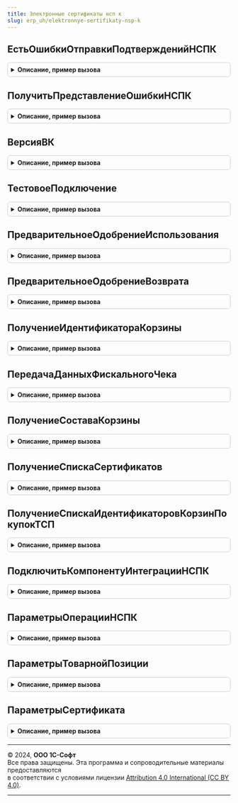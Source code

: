 ```yaml
---
title: Электронные сертификаты нсп к
slug: erp_uh/elektronnye-sertifikaty-nsp-k
---
```



## ЕстьОшибкиОтправкиПодтвержденийНСПК
<details style="margin: 1em 0; padding: 0.5em; border: 1px solid #ccc; border-radius: 6px;">

<summary style="font-weight: bold; cursor: pointer;">Описание, пример вызова</summary>

```bsl

// Возвращает признак наличия ошибок отправки подтверждений НСПК.
//
// Возвращаемое значение:
//  Булево - признак наличия ошибок отправки подтверждений НСПК.
//
Функция ЕстьОшибкиОтправкиПодтвержденийНСПК() Экспорт
```

Пример вызова
```bsl
Результат = ЭлектронныеСертификатыНСПК.ЕстьОшибкиОтправкиПодтвержденийНСПК() 
```
</details>

## ПолучитьПредставлениеОшибкиНСПК
<details style="margin: 1em 0; padding: 0.5em; border: 1px solid #ccc; border-radius: 6px;">

<summary style="font-weight: bold; cursor: pointer;">Описание, пример вызова</summary>

```bsl

// Возвращает представление ошибки операции НСПК.
//
// Параметры:
//  ОснованиеФискальнойОперации - ОпределяемыйТип.ОснованиеФискальнойОперацииБПО.
//
// Возвращаемое значение:
//  Строка - содержит представление ошибки НСПК.
//
Функция ПолучитьПредставлениеОшибкиНСПК(ОснованиеФискальнойОперации) Экспорт
```

Пример вызова
```bsl
Результат = ЭлектронныеСертификатыНСПК.ПолучитьПредставлениеОшибкиНСПК(ОснованиеФискальнойОперации) 
```
</details>

## ВерсияВК
<details style="margin: 1em 0; padding: 0.5em; border: 1px solid #ccc; border-radius: 6px;">

<summary style="font-weight: bold; cursor: pointer;">Описание, пример вызова</summary>

```bsl

// Устарела: используйте клиентскую версию компоненты.
// Возвращает версию ВК взаимодействия с НСПК
//
// Возвращаемое значение:
//  Строка - Версия ВК.
//
Функция ВерсияВК() Экспорт
```

Пример вызова
```bsl
Результат = ЭлектронныеСертификатыНСПК.ВерсияВК() 
```
</details>

## ТестовоеПодключение
<details style="margin: 1em 0; padding: 0.5em; border: 1px solid #ccc; border-radius: 6px;">

<summary style="font-weight: bold; cursor: pointer;">Описание, пример вызова</summary>

```bsl

// Устарела: используйте клиентскую версию компоненты.
// Тестовое подключение к НСПК
//
// Параметры:
//   ПараметрыОперации - см.ЭлектронныеСертификатыНСПК.ПараметрыОперацииНСПК
//
// Возвращаемое значение:
//  Структура:
//  *Результат - Булево.
//  *КодРезультата - Число.
//  *ОписаниеОшибки - Строка.
//  *ТоварныеПозиции - Массив.
//  *ИдентификаторКорзины - Число.
//  *СуммаСертификатами - Число.
//
Функция ТестовоеПодключение(ПараметрыОперации) Экспорт
```

Пример вызова
```bsl
Результат = ЭлектронныеСертификатыНСПК.ТестовоеПодключение(ПараметрыОперации) 
```
</details>

## ПредварительноеОдобрениеИспользования
<details style="margin: 1em 0; padding: 0.5em; border: 1px solid #ccc; border-radius: 6px;">

<summary style="font-weight: bold; cursor: pointer;">Описание, пример вызова</summary>

```bsl

// Устарела: используйте клиентскую версию компоненты.
// Предварительное одобрение использования сертификатов
//
// Параметры:
//   ПараметрыОперации - см.ЭлектронныеСертификатыНСПК.ПараметрыОперацииНСПК
//
// Возвращаемое значение:
//  Структура:
//  *Результат - Булево.
//  *КодРезультата - Число.
//  *ОписаниеОшибки - Строка.
//  *ТоварныеПозиции - Массив.
//  *ИдентификаторКорзины - Число.
//  *СуммаСертификатами - Число.
//
Функция ПредварительноеОдобрениеИспользования(ПараметрыОперации) Экспорт
```

Пример вызова
```bsl
Результат = ЭлектронныеСертификатыНСПК.ПредварительноеОдобрениеИспользования(ПараметрыОперации) 
```
</details>

## ПредварительноеОдобрениеВозврата
<details style="margin: 1em 0; padding: 0.5em; border: 1px solid #ccc; border-radius: 6px;">

<summary style="font-weight: bold; cursor: pointer;">Описание, пример вызова</summary>

```bsl

// Устарела: используйте клиентскую версию компоненты.
// Предварительное одобрение возврата сертификатов
//
// Параметры:
//   ПараметрыОперации - см.ЭлектронныеСертификатыНСПК.ПараметрыОперацииНСПК
//
// Возвращаемое значение:
//  Структура:
//  *Результат - Булево.
//  *КодРезультата - Число.
//  *ОписаниеОшибки - Строка.
//  *ТоварныеПозиции - Массив.
//  *ИдентификаторКорзины - Число.
//  *СуммаСертификатами - Число.
//
Функция ПредварительноеОдобрениеВозврата(ПараметрыОперации) Экспорт
```

Пример вызова
```bsl
Результат = ЭлектронныеСертификатыНСПК.ПредварительноеОдобрениеВозврата(ПараметрыОперации) 
```
</details>

## ПолучениеИдентификатораКорзины
<details style="margin: 1em 0; padding: 0.5em; border: 1px solid #ccc; border-radius: 6px;">

<summary style="font-weight: bold; cursor: pointer;">Описание, пример вызова</summary>

```bsl

// Устарела: используйте клиентскую версию компоненты.
// Получение идентификатора корзины
//
// Параметры:
//   ПараметрыОперации - см.ЭлектронныеСертификатыНСПК.ПараметрыОперацииНСПК
//
// Возвращаемое значение:
//  Структура:
//  *Результат - Булево.
//  *КодРезультата - Число.
//  *ОписаниеОшибки - Строка.
//  *ИдентификаторКорзины - Число.
//
Функция ПолучениеИдентификатораКорзины(ПараметрыОперации) Экспорт
```

Пример вызова
```bsl
Результат = ЭлектронныеСертификатыНСПК.ПолучениеИдентификатораКорзины(ПараметрыОперации) 
```
</details>

## ПередачаДанныхФискальногоЧека
<details style="margin: 1em 0; padding: 0.5em; border: 1px solid #ccc; border-radius: 6px;">

<summary style="font-weight: bold; cursor: pointer;">Описание, пример вызова</summary>

```bsl

// Устарела: используйте клиентскую версию компоненты.
// Передача данных фискального чека
//
// Параметры:
//   ПараметрыОперации - см.ЭлектронныеСертификатыНСПК.ПараметрыОперацииНСПК
//
// Возвращаемое значение:
//  Структура:
//  *Результат - Булево.
//  *КодРезультата - Число.
//  *ОписаниеОшибки - Строка.
//  *ТоварныеПозиции - Массив.
//  *ИдентификаторКорзины - Число.
//  *СуммаСертификатами - Число.
//
Функция ПередачаДанныхФискальногоЧека(ПараметрыОперации) Экспорт
```

Пример вызова
```bsl
Результат = ЭлектронныеСертификатыНСПК.ПередачаДанныхФискальногоЧека(ПараметрыОперации) 
```
</details>

## ПолучениеСоставаКорзины
<details style="margin: 1em 0; padding: 0.5em; border: 1px solid #ccc; border-radius: 6px;">

<summary style="font-weight: bold; cursor: pointer;">Описание, пример вызова</summary>

```bsl

// Устарела: используйте клиентскую версию компоненты.
// Получение состава корзины
//
// Параметры:
//   ПараметрыОперации - см.ЭлектронныеСертификатыНСПК.ПараметрыОперацииНСПК
//
// Возвращаемое значение:
//  Структура:
//  *Результат - Булево.
//  *КодРезультата - Число.
//  *ОписаниеОшибки - Строка.
//  *ТоварныеПозиции - Массив.
//  *ИдентификаторКорзины - Число.
//  *СуммаСертификатами - Число.
//
Функция ПолучениеСоставаКорзины(ПараметрыОперации) Экспорт
```

Пример вызова
```bsl
Результат = ЭлектронныеСертификатыНСПК.ПолучениеСоставаКорзины(ПараметрыОперации) 
```
</details>

## ПолучениеСпискаСертификатов
<details style="margin: 1em 0; padding: 0.5em; border: 1px solid #ccc; border-radius: 6px;">

<summary style="font-weight: bold; cursor: pointer;">Описание, пример вызова</summary>

```bsl

// Устарела: используйте клиентскую версию компоненты.
// Получение списка сертификатов
//
// Параметры:
//   ПараметрыОперации - см.ЭлектронныеСертификатыНСПК.ПараметрыОперацииНСПК
//
// Возвращаемое значение:
//  Структура:
//  *Результат - Булево.
//  *КодРезультата - Число.
//  *ОписаниеОшибки - Строка.
//
Функция ПолучениеСпискаСертификатов(ПараметрыОперации) Экспорт
```

Пример вызова
```bsl
Результат = ЭлектронныеСертификатыНСПК.ПолучениеСпискаСертификатов(ПараметрыОперации) 
```
</details>

## ПолучениеСпискаИдентификаторовКорзинПокупокТСП
<details style="margin: 1em 0; padding: 0.5em; border: 1px solid #ccc; border-radius: 6px;">

<summary style="font-weight: bold; cursor: pointer;">Описание, пример вызова</summary>

```bsl

// Устарела: используйте клиентскую версию компоненты.
// Получение списка идентификаторов корзин покупок ТСП
//
// Параметры:
//   ПараметрыОперации - см.ЭлектронныеСертификатыНСПК.ПараметрыОперацииНСПК
//
// Возвращаемое значение:
//  Структура:
//  *Результат - Булево.
//  *КодРезультата - Число.
//  *ОписаниеОшибки - Строка.
//
Функция ПолучениеСпискаИдентификаторовКорзинПокупокТСП(ПараметрыОперации) Экспорт
```

Пример вызова
```bsl
Результат = ЭлектронныеСертификатыНСПК.ПолучениеСпискаИдентификаторовКорзинПокупокТСП(ПараметрыОперации) 
```
</details>

## ПодключитьКомпонентуИнтеграцииНСПК
<details style="margin: 1em 0; padding: 0.5em; border: 1px solid #ccc; border-radius: 6px;">

<summary style="font-weight: bold; cursor: pointer;">Описание, пример вызова</summary>

```bsl

// Устарела: используйте клиентскую версию компоненты.
// Выполняет подключение внешней компоненты.
//
// Возвращаемое значение:
//   ОбъектВнешнейКомпоненты
//   Неопределено - если компоненту не удалось загрузить.
//
Функция ПодключитьКомпонентуИнтеграцииНСПК() Экспорт
```

Пример вызова
```bsl
Результат = ЭлектронныеСертификатыНСПК.ПодключитьКомпонентуИнтеграцииНСПК() 
```
</details>

## ПараметрыОперацииНСПК
<details style="margin: 1em 0; padding: 0.5em; border: 1px solid #ccc; border-radius: 6px;">

<summary style="font-weight: bold; cursor: pointer;">Описание, пример вызова</summary>

```bsl

// Устарела: используйте клиентскую версию компоненты.
// Пустая структура для выполнения операции взаимодействия с сервером НСПК
//
// Возвращаемое значение:
//   Структура:
//   * АдресСервера - Строка - Endpoint
//   * КлючДоступа - Строка - APIKey
//   * КлючКассы - Строка - MACKey
//
Функция ПараметрыОперацииНСПК() Экспорт
```

Пример вызова
```bsl
Результат = ЭлектронныеСертификатыНСПК.ПараметрыОперацииНСПК() 
```
</details>

## ПараметрыТоварнойПозиции
<details style="margin: 1em 0; padding: 0.5em; border: 1px solid #ccc; border-radius: 6px;">

<summary style="font-weight: bold; cursor: pointer;">Описание, пример вызова</summary>

```bsl

// Устарела: используйте клиентскую версию компоненты.
// Пустая структура для параметров товарной позиции
//
// Возвращаемое значение:
//   Структура:
//   * НомерПозиции - Строка - Порядковый номер позиции в корзине начиная с 1
//   * Артикул - Строка - Артикул товара
//   * КодТовараТРУ - Строка - Полный код товара, согласованный с перечнем ТРУ
//   * Количество - Число - Количество единиц товара
//   * Цена - Число - Цена за единицу товара в рублях
//   * Сертификаты - Массив из см.ЭлектронныеСертификатыНСПК.ПараметрыСертификата
//
Функция ПараметрыТоварнойПозиции() Экспорт
```

Пример вызова
```bsl
Результат = ЭлектронныеСертификатыНСПК.ПараметрыТоварнойПозиции() 
```
</details>

## ПараметрыСертификата
<details style="margin: 1em 0; padding: 0.5em; border: 1px solid #ccc; border-radius: 6px;">

<summary style="font-weight: bold; cursor: pointer;">Описание, пример вызова</summary>

```bsl

// Устарела: используйте клиентскую версию компоненты.
// Пустая структура параметров сертификата
//
// Возвращаемое значение:
//   Структура:
//   * Идентификатор - Строка - Идентификатор сертификата
//   * Количество - Число - Количество
//   * Цена - Число - Цена
//   * МаксимальнаяЦена - Число - Максимальная цена
//
Функция ПараметрыСертификата() Экспорт
```

Пример вызова
```bsl
Результат = ЭлектронныеСертификатыНСПК.ПараметрыСертификата() 
```
</details>

---

© 2024, **ООО 1С-Софт**  
Все права защищены. Эта программа и сопроводительные материалы предоставляются  
в соответствии с условиями лицензии [Attribution 4.0 International (CC BY 4.0)](https://creativecommons.org/licenses/by/4.0/legalcode).

---
